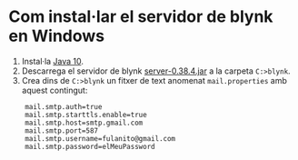 # Com instal·lar el servidor de blynk en Windows

1. Instal·la [Java 10](https://www.oracle.com/technetwork/java/javase/downloads/jdk10-downloads-4416644.html).
2. Descarrega el servidor de blynk [server-0.38.4.jar](https://github.com/blynkkk/blynk-server/releases/download/v0.38.4/server-0.38.4.jar) a la carpeta `C:>blynk`.
3. Crea dins de `C:>blynk` un fitxer de text anomenat `mail.properties` amb aquest contingut:
```
    mail.smtp.auth=true
    mail.smtp.starttls.enable=true
    mail.smtp.host=smtp.gmail.com
    mail.smtp.port=587
    mail.smtp.username=fulanito@gmail.com
    mail.smtp.password=elMeuPassword
```
